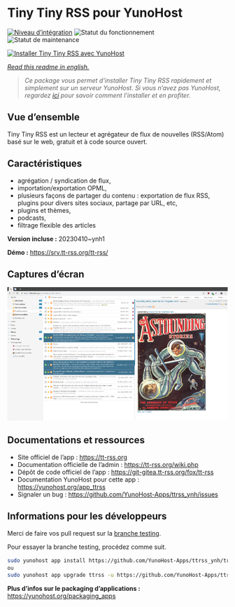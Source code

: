 <!--
N.B.: This README was automatically generated by https://github.com/YunoHost/apps/tree/master/tools/README-generator
It shall NOT be edited by hand.
-->

# Tiny Tiny RSS pour YunoHost

[![Niveau d’intégration](https://dash.yunohost.org/integration/ttrss.svg)](https://dash.yunohost.org/appci/app/ttrss) ![Statut du fonctionnement](https://ci-apps.yunohost.org/ci/badges/ttrss.status.svg) ![Statut de maintenance](https://ci-apps.yunohost.org/ci/badges/ttrss.maintain.svg)

[![Installer Tiny Tiny RSS avec YunoHost](https://install-app.yunohost.org/install-with-yunohost.svg)](https://install-app.yunohost.org/?app=ttrss)

*[Read this readme in english.](./README.md)*

> *Ce package vous permet d’installer Tiny Tiny RSS rapidement et simplement sur un serveur YunoHost.
Si vous n’avez pas YunoHost, regardez [ici](https://yunohost.org/#/install) pour savoir comment l’installer et en profiter.*

## Vue d’ensemble

Tiny Tiny RSS est un lecteur et agrégateur de flux de nouvelles (RSS/Atom) basé sur le web, gratuit et à code source ouvert.

## Caractéristiques

- agrégation / syndication de flux,
- importation/exportation OPML,
- plusieurs façons de partager du contenu : exportation de flux RSS, plugins pour divers sites sociaux, partage par URL, etc,
- plugins et thèmes,
- podcasts,
- filtrage flexible des articles


**Version incluse :** 20230410~ynh1

**Démo :** https://srv.tt-rss.org/tt-rss/

## Captures d’écran

![Capture d’écran de Tiny Tiny RSS](./doc/screenshots/screenshot.png)

## Documentations et ressources

* Site officiel de l’app : <https://tt-rss.org>
* Documentation officielle de l’admin : <https://tt-rss.org/wiki.php>
* Dépôt de code officiel de l’app : <https://git-gitea.tt-rss.org/fox/tt-rss>
* Documentation YunoHost pour cette app : <https://yunohost.org/app_ttrss>
* Signaler un bug : <https://github.com/YunoHost-Apps/ttrss_ynh/issues>

## Informations pour les développeurs

Merci de faire vos pull request sur la [branche testing](https://github.com/YunoHost-Apps/ttrss_ynh/tree/testing).

Pour essayer la branche testing, procédez comme suit.

``` bash
sudo yunohost app install https://github.com/YunoHost-Apps/ttrss_ynh/tree/testing --debug
ou
sudo yunohost app upgrade ttrss -u https://github.com/YunoHost-Apps/ttrss_ynh/tree/testing --debug
```

**Plus d’infos sur le packaging d’applications :** <https://yunohost.org/packaging_apps>